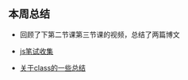 ## 本周总结

- 回顾了下第二节课第三节课的视频，总结了两篇博文

- [js笔试收集](http://annhuang.cn/2018/03/05/%E5%85%B3%E4%BA%8Eclass%E7%9A%84%E4%B8%80%E4%BA%9B%E6%80%BB%E7%BB%93/)

- [关于class的一些总结](http://annhuang.cn/2018/03/05/js%E7%AC%94%E8%AF%95%E6%94%B6%E9%9B%86/)
